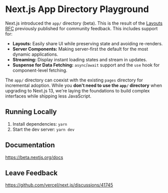 # Next.js App Directory Playground

Next.js introduced the `app/` directory (beta). This is the result of the [Layouts RFC](https://nextjs.org/blog/layouts-rfc) previously published for community feedback. This includes support for:

-   **Layouts:** Easily share UI while preserving state and avoiding re-renders.
-   **Server Components:** Making server-first the default for the most dynamic applications.
-   **Streaming:** Display instant loading states and stream in updates.
-   **Suspense for Data Fetching:** `async`/`await` support and the `use` hook for component-level fetching.

The `app/` directory can coexist with the existing `pages` directory for incremental adoption. While you **don't need to use the `app/` directory** when upgrading to Next.js 13, we're laying the foundations to build complex interfaces while shipping less JavaScript.

## Running Locally

1. Install dependencies: `yarn`
1. Start the dev server: `yarn dev`

## Documentation

https://beta.nextjs.org/docs

## Leave Feedback

https://github.com/vercel/next.js/discussions/41745
